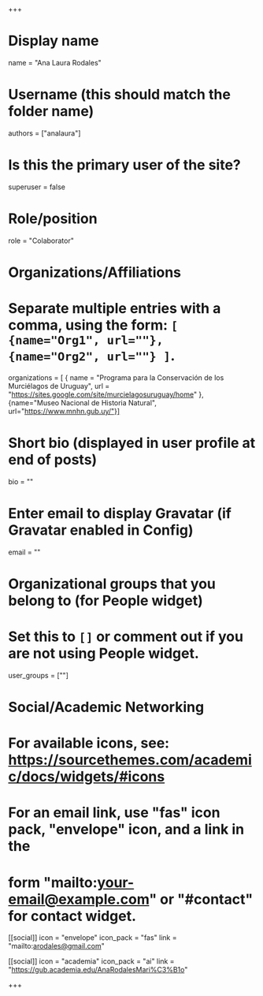 +++
# Display name
name = "Ana Laura Rodales"

# Username (this should match the folder name)
authors = ["analaura"]

# Is this the primary user of the site?
superuser = false

# Role/position
role = "Colaborator"

# Organizations/Affiliations
#   Separate multiple entries with a comma, using the form: `[ {name="Org1", url=""}, {name="Org2", url=""} ]`.
organizations = [ { name = "Programa para la Conservación de los Murciélagos de Uruguay", url = "https://sites.google.com/site/murcielagosuruguay/home" }, {name="Museo Nacional de Historia Natural", url="https://www.mnhn.gub.uy/"}]

# Short bio (displayed in user profile at end of posts)
bio = ""

# Enter email to display Gravatar (if Gravatar enabled in Config)
email = ""


# Organizational groups that you belong to (for People widget)
#   Set this to `[]` or comment out if you are not using People widget.
user_groups = [""]

# Social/Academic Networking
# For available icons, see: https://sourcethemes.com/academic/docs/widgets/#icons
#   For an email link, use "fas" icon pack, "envelope" icon, and a link in the
#   form "mailto:your-email@example.com" or "#contact" for contact widget.

[[social]]
  icon = "envelope"
  icon_pack = "fas"
  link = "mailto:arodales@gmail.com"

[[social]]
  icon = "academia"
  icon_pack = "ai"
  link = "https://gub.academia.edu/AnaRodalesMari%C3%B1o"


+++
